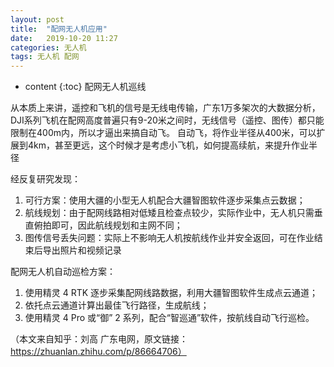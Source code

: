 ```yaml
---
layout: post
title:  "配网无人机应用"
date:   2019-10-20 11:27
categories: 无人机
tags: 无人机 配网
---
```


* content
{:toc}
配网无人机巡线

从本质上来讲，遥控和飞机的信号是无线电传输，广东1万多架次的大数据分析，DJI系列飞机在配网高度普遍只有9-20米之间时，无线信号（遥控、图传）都只能限制在400m内，所以才逼出来搞自动飞。
自动飞，将作业半径从400米，可以扩展到4km，甚至更远，这个时候才是考虑小飞机，如何提高续航，来提升作业半径

经反复研究发现：
1. 可行方案：使用大疆的小型无人机配合大疆智图软件逐步采集点云数据；
2. 航线规划：由于配网线路相对低矮且检查点较少，实际作业中，无人机只需垂直俯拍即可，因此航线规划和主网不同；
3. 图传信号丢失问题：实际上不影响无人机按航线作业并安全返回，可在作业结束后导出照片和视频记录

配网无人机自动巡检方案：
1. 使用精灵 4 RTK 逐步采集配网线路数据，利用大疆智图软件生成点云通道；
2. 依托点云通道计算出最佳飞行路径，生成航线；
3. 使用精灵 4 Pro 或“御” 2 系列，配合“智巡通”软件，按航线自动飞行巡检。



（本文来自知乎：刘高 广东电网，原文链接：https://zhuanlan.zhihu.com/p/86664706）